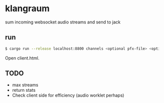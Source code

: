 # klangraum
sum incoming websocket audio streams and send to jack

## run

``` bash
$ cargo run --release localhost:8800 channels <optional pfx-file> <optional pw>
```

Open client.html.

## TODO
* max streams
* return stats
* Check client side for efficiency (audio worklet perhaps)

